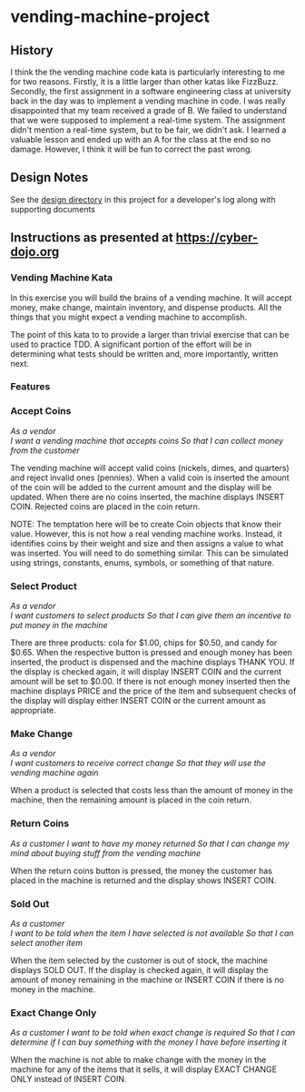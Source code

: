 # vending-machine-project

## History

I think the the vending machine code kata is particularly interesting to me for two reasons. Firstly, it is a little larger than other katas like FizzBuzz. Secondly, the first assignment in a software engineering class at university back in the day was to implement a vending machine in code. I was really disappointed that my team received a grade of B. We failed to understand that we were supposed to implement a real-time system. The assignment didn't mention a real-time system, but to be fair, we didn't ask. I learned a valuable lesson and ended up with an A for the class at the end so no damage. However, I think it will be fun to correct the past wrong.

## Design Notes

See the [design directory](https://github.com/WoodyB/vending-machine-project/tree/main/design/developers-log) in this project for a developer's log along with supporting documents

## Instructions as presented at <https://cyber-dojo.org>

### Vending Machine Kata

In this exercise you will build the brains of a vending machine.  It will accept money, make change, maintain
inventory, and dispense products.  All the things that you might expect a vending machine to accomplish.

The point of this kata to to provide a larger than trivial exercise that can be used to practice TDD.  A significant
portion of the effort will be in determining what tests should be written and, more importantly, written next.

### Features

### Accept Coins
  
*As a vendor*  
*I want a vending machine that accepts coins*
*So that I can collect money from the customer*

The vending machine will accept valid coins (nickels, dimes, and quarters) and reject invalid ones (pennies).  When a
valid coin is inserted the amount of the coin will be added to the current amount and the display will be updated.
When there are no coins inserted, the machine displays INSERT COIN.  Rejected coins are placed in the coin return.

NOTE: The temptation here will be to create Coin objects that know their value.  However, this is not how a real
  vending machine works.  Instead, it identifies coins by their weight and size and then assigns a value to what
  was inserted.  You will need to do something similar.  This can be simulated using strings, constants, enums,
  symbols, or something of that nature.

### Select Product

*As a vendor*  
*I want customers to select products*
*So that I can give them an incentive to put money in the machine*

There are three products: cola for $1.00, chips for $0.50, and candy for $0.65.  When the respective button is pressed
and enough money has been inserted, the product is dispensed and the machine displays THANK YOU.  If the display is
checked again, it will display INSERT COIN and the current amount will be set to $0.00.  If there is not enough money
inserted then the machine displays PRICE and the price of the item and subsequent checks of the display will display
either INSERT COIN or the current amount as appropriate.

### Make Change

*As a vendor*  
*I want customers to receive correct change*
*So that they will use the vending machine again*

When a product is selected that costs less than the amount of money in the machine, then the remaining amount is placed
in the coin return.

### Return Coins

*As a customer*
*I want to have my money returned*
*So that I can change my mind about buying stuff from the vending machine*

When the return coins button is pressed, the money the customer has placed in the machine is returned and the display shows
INSERT COIN.

### Sold Out

*As a customer*  
*I want to be told when the item I have selected is not available*
*So that I can select another item*

When the item selected by the customer is out of stock, the machine displays SOLD OUT.  If the display is checked again,
it will display the amount of money remaining in the machine or INSERT COIN if there is no money in the machine.

### Exact Change Only

*As a customer*
*I want to be told when exact change is required*
*So that I can determine if I can buy something with the money I have before inserting it*

When the machine is not able to make change with the money in the machine for any of the items that it sells, it will
display EXACT CHANGE ONLY instead of INSERT COIN.

